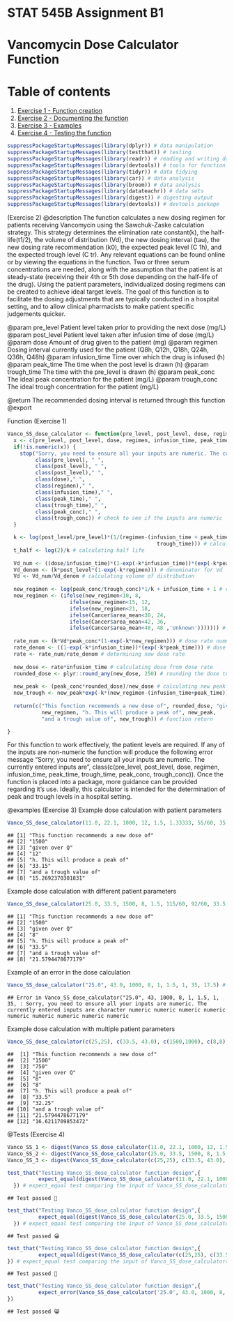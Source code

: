 STAT 545B Assignment B1
================

# Vancomycin Dose Calculator Function

# Table of contents

1.  [Exercise 1 - Function creation](#Exercise%201)
2.  [Exercise 2 - Documenting the function](#Exercise%202)
3.  [Exercise 3 - Examples](#Exercise%203)
4.  [Exercise 4 - Testing the function](#Exercise%204)

``` r
suppressPackageStartupMessages(library(dplyr)) # data manipulation
suppressPackageStartupMessages(library(testthat)) # testing
suppressPackageStartupMessages(library(readr)) # reading and writing data
suppressPackageStartupMessages(library(devtools)) # tools for function
suppressPackageStartupMessages(library(tidyr)) # data tidying
suppressPackageStartupMessages(library(car)) # data analysis
suppressPackageStartupMessages(library(broom)) # data analysis
suppressPackageStartupMessages(library(datateachr)) # data sets
suppressPackageStartupMessages(library(digest)) # digesting output
suppressPackageStartupMessages(library(devtools)) # devtools package
```

<a name="Exercise 2"></a>

(Exercise 2) @description The function calculates a new dosing regimen
for patients receiving Vancomycin using the Sawchuk-Zaske calculation
strategy. This strategy determines the elimination rate constant(k), the
half-life(t1/2), the volume of distribution (Vd), the new dosing
interval (tau), the new dosing rate recommendation (k0), the expected
peak level (C 1h), and the expected trough level (C tr). Any relevant
equations can be found online or by viewing the equations in the
function. Two or three serum concentrations are needed, along with the
assumption that the patient is at steady-state (receiving their 4th or
5th dose depending on the half-life of the drug). Using the patient
parameters, individualized dosing regimens can be created to achieve
ideal target levels. The goal of this function is to facilitate the
dosing adjustments that are typically conducted in a hospital setting,
and to allow clinical pharmacists to make patient specific judgements
quicker.

@param pre_level Patient level taken prior to providing the next dose
(mg/L) @param post_level Patient level taken after infusion time of dose
(mg/L) @param dose Amount of drug given to the patient (mg) @param
regimen Dosing interval currently used for the patient (Q8h, Q12h, Q18h,
Q24h, Q36h, Q48h) @param infusion_time Time over which the drug is
infused (h) @param peak_time The time when the post level is drawn (h)
@param trough_time The time with the pre_level is drawn (h) @param
peak_conc The ideal peak concentration for the patient (mg/L) @param
trough_conc The ideal trough concentration for the patient (mg/L)

@return The recommended dosing interval is returned through this
function @export

<a name="Exercise 1"></a>

Function (Exercise 1)

``` r
Vanco_SS_dose_calculator <- function(pre_level, post_level, dose, regimen, infusion_time, peak_time, trough_time, peak_conc, trough_conc) {
  x <- c(pre_level, post_level, dose, regimen, infusion_time, peak_time, trough_time, peak_conc, trough_conc) # storing inputs
  if(!is.numeric(x)) {
    stop("Sorry, you need to ensure all your inputs are numeric. The currently entered inputs are ", 
         class(pre_level), " ", 
         class(post_level), " ", 
         class(post_level)," ", 
         class(dose)," ", 
         class(regimen)," ", 
         class(infusion_time)," ",
         class(peak_time)," ", 
         class(trough_time)," ", 
         class(peak_conc)," ", 
         class(trough_conc)) # check to see if the inputs are numeric
  }

  k <- log(post_level/pre_level)*(1/(regimen-(infusion_time + peak_time + 
                                                trough_time))) # calculating elimination rate constant
  t_half <- log(2)/k # calculating half life
  
  Vd_num <- ((dose/infusion_time)*(1-exp(-k*infusion_time))*(exp(-k*peak_time))) # numerator for Vd
  Vd_denom <- (k*post_level*(1-exp(-k*regimen))) # denominator for Vd
  Vd <- Vd_num/Vd_denom # calculating volume of distribution
  
  new_regimen <- log(peak_conc/trough_conc)*1/k + infusion_time + 1 # calculating new regimen
  new_regimen <- (ifelse(new_regimen<10, 8,
                    ifelse(new_regimen<15, 12,
                    ifelse(new_regimen<21, 18, 
                    ifelse(Cancer$area_mean<30, 24, 
                    ifelse(Cancer$area_mean<42, 36,
                    ifelse(Cancer$area_mean<48, 48 ,'Unknown'))))))) # rounding regimen to appropriate time
  
  rate_num <- (k*Vd*peak_conc*(1-exp(-k*new_regimen))) # dose rate numerator
  rate_denom <- ((1-exp(-k*infusion_time))*(exp(-k*peak_time))) # dose rate denominator
  rate <- rate_num/rate_denom # determining new dose rate
  
  new_dose <- rate*infusion_time # calculating dose from dose rate
  rounded_dose <- plyr::round_any(new_dose, 250) # rounding the dose to nearest available formulation
  
  new_peak <- (peak_conc*rounded_dose)/new_dose # calculating new peak level
  new_trough <- new_peak*exp(-k*(new_regimen-(infusion_time+peak_time))) # calculating new trough level
  
  return(c("This function recommends a new dose of", rounded_dose, "given over Q",
           new_regimen, "h. This will produce a peak of", new_peak,
           "and a trough value of", new_trough)) # function return

}
```

<p>
For this function to work effectively, the patient levels are required.
If any of the inputs are non-numeric the function will produce the
following error message “Sorry, you need to ensure all your inputs are
numeric. The currently entered inputs are”, class(c(pre_level,
post_level, dose, regimen, infusion_time, peak_time, trough_time,
peak_conc, trough_conc)). Once the function is placed into a package,
more guidance can be provided regarding it’s use. Ideally, this
calculator is intended for the determination of peak and trough levels
in a hospital setting.
</p>

<a name="Exercise 3"></a>

@examples (Exercise 3) Example dose calculation with patient parameters

``` r
Vanco_SS_dose_calculator(11.0, 22.1, 1000, 12, 1.5, 1.33333, 55/60, 35, 17.5) # Should be "This function recommends a new dose of", 1500,"given over Q",12,"h",". This will produce a peak of", 33.15,"and a trough value of", 15.2692370301831
```

    ## [1] "This function recommends a new dose of"
    ## [2] "1500"                                  
    ## [3] "given over Q"                          
    ## [4] "12"                                    
    ## [5] "h. This will produce a peak of"        
    ## [6] "33.15"                                 
    ## [7] "and a trough value of"                 
    ## [8] "15.2692370301831"

Example dose calculation with different patient parameters

``` r
Vanco_SS_dose_calculator(25.0, 33.5, 1500, 8, 1.5, 115/60, 92/60, 33.5, 17.5) # Should be "This function recommends a new dose of", 1500,"given over Q",8,"h",". This will produce a peak of", 33.5,"and a trough value of", 21.5794478677179
```

    ## [1] "This function recommends a new dose of"
    ## [2] "1500"                                  
    ## [3] "given over Q"                          
    ## [4] "8"                                     
    ## [5] "h. This will produce a peak of"        
    ## [6] "33.5"                                  
    ## [7] "and a trough value of"                 
    ## [8] "21.5794478677179"

Example of an error in the dose calculation

``` r
Vanco_SS_dose_calculator("25.0", 43.0, 1000, 8, 1, 1.5, 1, 35, 17.5) # Should be "This function recommends a new dose of", 750,"given over Q",8,"h",". This will produce a peak of", 32.25,"and a trough value of", 16.6211709853472
```

    ## Error in Vanco_SS_dose_calculator("25.0", 43, 1000, 8, 1, 1.5, 1, 35, : Sorry, you need to ensure all your inputs are numeric. The currently entered inputs are character numeric numeric numeric numeric numeric numeric numeric numeric numeric

Example dose calculation with multiple patient parameters

``` r
Vanco_SS_dose_calculator(c(25,25), c(33.5, 43.0), c(1500,1000), c(8,8), c(1.5,1), c(115/60,1.5), c(92/60, 1), c(33.5,35), c(17.5:17.5)) # Should be "This function recommends a new dose of", 1500, 750,"given over Q",8,8,"h",". This will produce a peak of", 33.5, 32.25,"and a trough value of", 21.5794478677179, 16.6211709853472
```

    ##  [1] "This function recommends a new dose of"
    ##  [2] "1500"                                  
    ##  [3] "750"                                   
    ##  [4] "given over Q"                          
    ##  [5] "8"                                     
    ##  [6] "8"                                     
    ##  [7] "h. This will produce a peak of"        
    ##  [8] "33.5"                                  
    ##  [9] "32.25"                                 
    ## [10] "and a trough value of"                 
    ## [11] "21.5794478677179"                      
    ## [12] "16.6211709853472"

<a name="Exercise 4"></a>

@Tests (Exercise 4)

``` r
Vanco_SS_1 <- digest(Vanco_SS_dose_calculator(11.0, 22.1, 1000, 12, 1.5, 1.33333, 55/60, 35, 17.5)) # digesting the Vanco_SS_dose_calculator input
Vanco_SS_2 <- digest(Vanco_SS_dose_calculator(25.0, 33.5, 1500, 8, 1.5, 115/60, 92/60, 33.5, 17.5)) # digesting the Vanco_SS_dose_calculator input
Vanco_SS_3 <- digest(Vanco_SS_dose_calculator(c(25,25), c(33.5, 43.0), c(1500,1000), c(8,8), c(1.5,1), c(115/60,1.5), c(92/60, 1), c(33.5,35), c(17.5:17.5))) # digesting the Vanco_SS_dose_calculator input
```

``` r
test_that("Testing Vanco_SS_dose_calculator function design",{ 
          expect_equal(digest(Vanco_SS_dose_calculator(11.0, 22.1, 1000, 12, 1.5, 1.33333, 55/60, 35, 17.5)), Vanco_SS_1)
  }) # expect_equal test comparing the input of Vanco_SS_dose_calculator(11.0, 22.1, 1000, 12, 1.5, 1.33333, 55/60, 35, 17.5) to the digested input
```

    ## Test passed 🌈

``` r
test_that("Testing Vanco_SS_dose_calculator function design",{ 
          expect_equal(digest(Vanco_SS_dose_calculator(25.0, 33.5, 1500, 8, 1.5, 115/60, 92/60, 33.5, 17.5)), Vanco_SS_2)
  }) # expect_equal test comparing the input of Vanco_SS_dose_calculator(25.0, 33.5, 1500, 8, 1.5, 115/60, 92/60, 33.5, 17.5) to the digested input
```

    ## Test passed 😀

``` r
test_that("Testing Vanco_SS_dose_calculator function design",{ 
          expect_equal(digest(Vanco_SS_dose_calculator(c(25,25), c(33.5, 43.0), c(1500,1000), c(8,8), c(1.5,1), c(115/60,1.5), c(92/60, 1), c(33.5,35), c(17.5:17.5))), Vanco_SS_3)
}) # expect_equal test comparing the input of Vanco_SS_dose_calculator(c(25,25), c(33.5, 43.0), c(1500,1000), c(8,8), c(1.5,1), c(115/60,1.5), c(92/60, 1), c(33.5,35), c(17.5:17.5)) to the digested input
```

    ## Test passed 🌈

``` r
test_that("Testing Vanco_SS_dose_calculator function design",{
          expect_error(Vanco_SS_dose_calculator('25.0', 43.0, 1000, 8, 1, 1.5, 1, 35, 17.5), "Sorry, you need to ensure all your inputs are numeric. The currently entered inputs are character numeric numeric numeric numeric numeric numeric numeric numeric numeric") # expect_error test comparing the input error to the predicted error
})
```

    ## Test passed 😸
